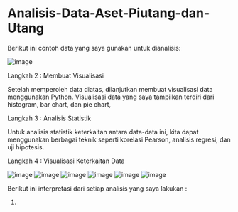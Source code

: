 # Analisis-Data-Aset-Piutang-dan-Utang

Berikut ini contoh data yang saya gunakan untuk dianalisis:

![image](https://github.com/EbitChristianHamonanganPurba/Analisis-Data-Aset-Piutang-dan-Utang/assets/167233970/882b9fbb-f275-43ee-9a28-410ae065b92b)

Langkah 2 : Membuat Visualisasi 

Setelah memperoleh data diatas, dilanjutkan membuat visualisasi data menggunakan Python. Visualisasi data yang saya tampilkan terdiri dari histogram, bar chart, dan pie chart, 

Langkah 3 : Analisis Statistik

Untuk analisis statistik keterkaitan antara data-data ini, kita dapat menggunakan berbagai teknik seperti korelasi Pearson, analisis regresi, dan uji hipotesis.

Langkah 4 : Visualisasi Keterkaitan Data 

![image](https://github.com/EbitChristianHamonanganPurba/Analisis-Data-Aset-Piutang-dan-Utang/assets/167233970/1742bb03-265f-4015-bcd6-31a1b498fb76)
![image](https://github.com/EbitChristianHamonanganPurba/Analisis-Data-Aset-Piutang-dan-Utang/assets/167233970/eb31b2b7-a255-43f1-90eb-b5b53ecb2aed)
![image](https://github.com/EbitChristianHamonanganPurba/Analisis-Data-Aset-Piutang-dan-Utang/assets/167233970/470391e9-a39e-432a-b550-24de2242e908)
![image](https://github.com/EbitChristianHamonanganPurba/Analisis-Data-Aset-Piutang-dan-Utang/assets/167233970/b1238f1e-7e08-49de-8353-658c33a80bdb)
![image](https://github.com/EbitChristianHamonanganPurba/Analisis-Data-Aset-Piutang-dan-Utang/assets/167233970/34039177-e291-4ab8-b438-627ffe7d9292)
![image](https://github.com/EbitChristianHamonanganPurba/Analisis-Data-Aset-Piutang-dan-Utang/assets/167233970/5f8c7e47-2c63-4d82-b13f-feb731c55ac1)



Berikut ini interpretasi dari setiap analisis yang saya lakukan : 

1. 
